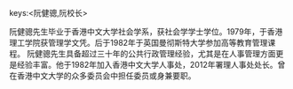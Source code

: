 keys:<阮健骢,阮校长>


阮健骢先生毕业于香港中文大学社会学系，获社会学学士学位。1979年，于香港理工学院获管理学文凭。后于1982年于英国曼彻斯特大学参加高等教育管理课程。
阮健骢先生具备超过三十年的公共行政管理经验，尤其是在人事管理方面更是经验丰富。他于1982年加入香港中文大学人事处，2012年署理人事处处长。曾在香港中文大学的众多委员会中担任委员或身兼要职。